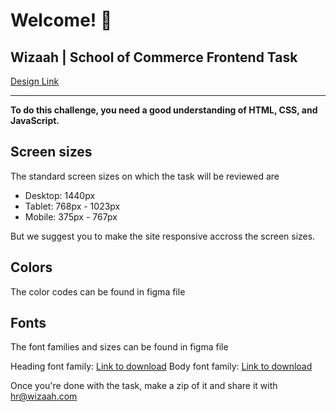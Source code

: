 # Welcome! 👋
## Wizaah | School of Commerce Frontend Task

[Design Link](https://www.figma.com/file/IPpbQNvtIubOu4rTUuh5Ml/Wizaah-Coffeeroasters-Task-2?node-id=0-1&t=b1cYwAm9XOL0ucMi-0)


__________________________________________________________________________


**To do this challenge, you need a good understanding of HTML, CSS, and JavaScript.**

## Screen sizes

The standard screen sizes on which the task will be reviewed are
  - Desktop: 1440px
  - Tablet: 768px - 1023px
  - Mobile: 375px - 767px

But we suggest you to make the site responsive accross the screen sizes.


## Colors

The color codes can be found in figma file


## Fonts

The font families and sizes can be found in figma file

Heading font family: [Link to download](https://fonts.google.com/specimen/Fraunces)
Body font family: [Link to download](https://fonts.google.com/specimen/Barlow)


Once you're done with the task, make a zip of it and share it with [hr@wizaah.com](mailto:hr@wizaah.com)